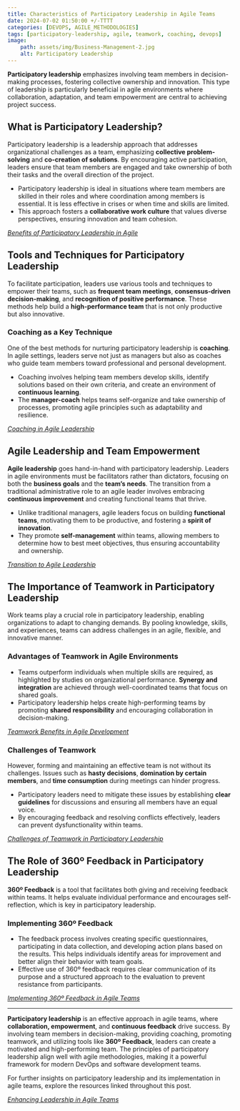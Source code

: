 ```yaml
---
title: Characteristics of Participatory Leadership in Agile Teams 
date: 2024-07-02 01:50:00 +/-TTTT
categories: [DEVOPS, AGILE_METHODOLOGIES]
tags: [participatory-leadership, agile, teamwork, coaching, devops]
image:
    path: assets/img/Business-Management-2.jpg
    alt: Participatory Leadership 
---
```


**Participatory leadership** emphasizes involving team members in decision-making processes, fostering collective ownership and innovation. This type of leadership is particularly beneficial in agile environments where collaboration, adaptation, and team empowerment are central to achieving project success.

## What is Participatory Leadership?

Participatory leadership is a leadership approach that addresses organizational challenges as a team, emphasizing **collective problem-solving** and **co-creation of solutions**. By encouraging active participation, leaders ensure that team members are engaged and take ownership of both their tasks and the overall direction of the project.

- Participatory leadership is ideal in situations where team members are skilled in their roles and where coordination among members is essential. It is less effective in crises or when time and skills are limited.
- This approach fosters a **collaborative work culture** that values diverse perspectives, ensuring innovation and team cohesion.

*[Benefits of Participatory Leadership in Agile](https://www.imd.org/blog/leadership/participative-leadership/#:~:text=Participative%20leadership%20fosters%20a%20culture,members%20to%20contribute%20more%20actively.)*

## Tools and Techniques for Participatory Leadership

To facilitate participation, leaders use various tools and techniques to empower their teams, such as **frequent team meetings**, **consensus-driven decision-making**, and **recognition of positive performance**. These methods help build a **high-performance team** that is not only productive but also innovative.

### Coaching as a Key Technique

One of the best methods for nurturing participatory leadership is **coaching**. In agile settings, leaders serve not just as managers but also as coaches who guide team members toward professional and personal development.

- Coaching involves helping team members develop skills, identify solutions based on their own criteria, and create an environment of **continuous learning**.
- The **manager-coach** helps teams self-organize and take ownership of processes, promoting agile principles such as adaptability and resilience.

*[Coaching in Agile Leadership](https://www.scrumalliance.org/agile-coaching#:~:text=Agile%20coaching%20instills%20a%20mindset,improvement%2C%20and%20implement%20changes%20iteratively.)*

## Agile Leadership and Team Empowerment

**Agile leadership** goes hand-in-hand with participatory leadership. Leaders in agile environments must be facilitators rather than dictators, focusing on both the **business goals** and the **team’s needs**. The transition from a traditional administrative role to an agile leader involves embracing **continuous improvement** and creating functional teams that thrive.

- Unlike traditional managers, agile leaders focus on building **functional teams**, motivating them to be productive, and fostering a **spirit of innovation**.
- They promote **self-management** within teams, allowing members to determine how to best meet objectives, thus ensuring accountability and ownership.

*[Transition to Agile Leadership](https://www.mckinsey.com/capabilities/people-and-organizational-performance/our-insights/leading-agile-transformation-the-new-capabilities-leaders-need-to-build-21st-century-organizations)*

## The Importance of Teamwork in Participatory Leadership

Work teams play a crucial role in participatory leadership, enabling organizations to adapt to changing demands. By pooling knowledge, skills, and experiences, teams can address challenges in an agile, flexible, and innovative manner.

### Advantages of Teamwork in Agile Environments

- Teams outperform individuals when multiple skills are required, as highlighted by studies on organizational performance. **Synergy and integration** are achieved through well-coordinated teams that focus on shared goals.
- Participatory leadership helps create high-performing teams by promoting **shared responsibility** and encouraging collaboration in decision-making.

*[Teamwork Benefits in Agile Development](https://medium.com/@WeAreMobile1st/the-benefits-of-teamwork-and-collaboration-in-software-development-a843cb7e8f73)*

### Challenges of Teamwork

However, forming and maintaining an effective team is not without its challenges. Issues such as **hasty decisions**, **domination by certain members**, and **time consumption** during meetings can hinder progress.

- Participatory leaders need to mitigate these issues by establishing **clear guidelines** for discussions and ensuring all members have an equal voice.
- By encouraging feedback and resolving conflicts effectively, leaders can prevent dysfunctionality within teams.

*[Challenges of Teamwork in Participatory Leadership](https://www.reworked.co/leadership/what-is-participative-leadership/)*

## The Role of 360º Feedback in Participatory Leadership

**360º Feedback** is a tool that facilitates both giving and receiving feedback within teams. It helps evaluate individual performance and encourages self-reflection, which is key in participatory leadership.

### Implementing 360º Feedback

- The feedback process involves creating specific questionnaires, participating in data collection, and developing action plans based on the results. This helps individuals identify areas for improvement and better align their behavior with team goals.
- Effective use of 360º feedback requires clear communication of its purpose and a structured approach to the evaluation to prevent resistance from participants.

*[Implementing 360º Feedback in Agile Teams](https://daily.dev/blog/360-degree-feedback-for-developers-complete-guide)*

---
**Participatory leadership** is an effective approach in agile teams, where **collaboration, empowerment**, and **continuous feedback** drive success. By involving team members in decision-making, providing coaching, promoting teamwork, and utilizing tools like **360º Feedback**, leaders can create a motivated and high-performing team. The principles of participatory leadership align well with agile methodologies, making it a powerful framework for modern DevOps and software development teams.

For further insights on participatory leadership and its implementation in agile teams, explore the resources linked throughout this post.

*[Enhancing Leadership in Agile Teams](https://link.springer.com/chapter/10.1007/978-3-031-62102-4_73)*
